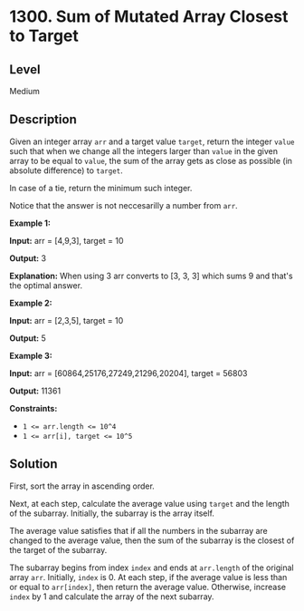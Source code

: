 # 1300. Sum of Mutated Array Closest to Target
## Level
Medium

## Description
Given an integer array `arr` and a target value `target`, return the integer `value` such that when we change all the integers larger than `value` in the given array to be equal to `value`, the sum of the array gets as close as possible (in absolute difference) to `target`.

In case of a tie, return the minimum such integer.

Notice that the answer is not neccesarilly a number from `arr`.

**Example 1:**

**Input:** arr = [4,9,3], target = 10

**Output:** 3

**Explanation:** When using 3 arr converts to [3, 3, 3] which sums 9 and that's the optimal answer.

**Example 2:**

**Input:** arr = [2,3,5], target = 10

**Output:** 5

**Example 3:**

**Input:** arr = [60864,25176,27249,21296,20204], target = 56803

**Output:** 11361

**Constraints:**

* `1 <= arr.length <= 10^4`
* `1 <= arr[i], target <= 10^5`

## Solution
First, sort the array in ascending order.

Next, at each step, calculate the average value using `target` and the length of the subarray. Initially, the subarray is the array itself.

The average value satisfies that if all the numbers in the subarray are changed to the average value, then the sum of the subarray is the closest of the target of the subarray.

The subarray begins from index `index` and ends at `arr.length` of the original array `arr`. Initially, `index` is 0. At each step, if the average value is less than or equal to `arr[index]`, then return the average value. Otherwise, increase `index` by 1 and calculate the array of the next subarray.

